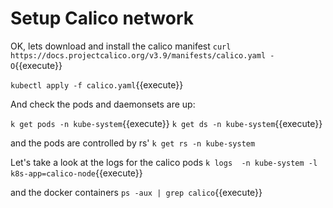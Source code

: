 # Setup Calico network

OK, lets download and install the calico manifest
`curl https://docs.projectcalico.org/v3.9/manifests/calico.yaml -O`{{execute}}

`kubectl apply -f calico.yaml`{{execute}}

And check the pods and daemonsets are up:

`k get pods -n kube-system`{{execute}}
`k get ds -n kube-system`{{execute}}

and the pods are controlled by rs'
`k get rs -n kube-system`

Let's take a look at the logs for the calico pods
`k logs  -n kube-system -l k8s-app=calico-node`{{execute}}

and the docker containers
`ps -aux | grep calico`{{execute}}





